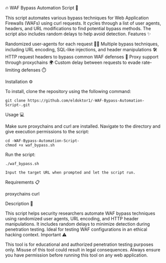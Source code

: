 🔥 WAF Bypass Automation Script 🚀

This script automates various bypass techniques for Web Application Firewalls (WAFs) using curl requests. It cycles through a list of user agents, headers, and URL modifications to find potential bypass methods. The script also includes random delays to help avoid detection.
Features ✨

Randomized user-agents for each request 🕵️‍♀️
Multiple bypass techniques, including URL encoding, SQL-like injections, and header manipulations 🛠️
HTTP request headers to bypass common WAF defenses 📡
Proxy support through proxychains 🌍
Custom delay between requests to evade rate-limiting defenses ⏱️

Installation ⚙️

To install, clone the repository using the following command:

    git clone https://github.com/eldoktor1/-WAF-Bypass-Automation-Script-.git

Usage 💻

Make sure proxychains and curl are installed.
Navigate to the directory and give execution permissions to the script:

    cd -WAF-Bypass-Automation-Script-
    chmod +x waf_bypass.sh

Run the script:

    ./waf_bypass.sh

    Input the target URL when prompted and let the script run.

Requirements 📋

proxychains
curl

Description 📝

This script helps security researchers automate WAF bypass techniques using randomized user agents, URL encoding, and HTTP header manipulations. It includes random delays to minimize detection during penetration testing. Ideal for testing WAF configurations in an ethical hacking context.
Important ⚠️

This tool is for educational and authorized penetration testing purposes only. Misuse of this tool could result in legal consequences. Always ensure you have permission before running this tool on any web application.
